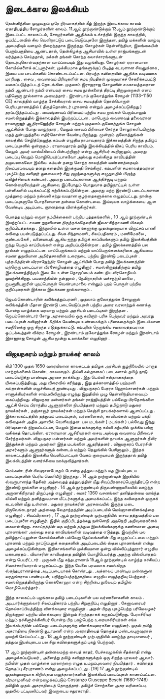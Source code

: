 # இடைக்கால இலக்கியம்

தென்னிந்தியா முழுவதும் ஒரே நிர்வாகத்தின் கீழ் இருந்த இடைக்கால காலம் ஏகாதிபத்திய சோழர்களின் காலம். 11ஆம் நூற்றாண்டுக்கும் 13ஆம் நூற்றாண்டுக்கும் இடைப்பட்ட காலகட்டம், சோழர்களின் ஆதிக்கம் உச்சத்தில் இருந்த காலத்தில், ஒப்பீட்டளவில் சில வெளிநாட்டுப் படையெடுப்புகளே இருந்தன, தமிழ் மக்களின் வாழ்வு அமைதியும் வளமும் நிறைந்ததாக இருந்தது. சோழர்கள் தென்னிந்தியா, இலங்கையின் பெரும்பகுதியை ஆண்டதால், தென்கிழக்கு ஆசியாவில் உள்ள ராஜ்யங்களுடன் வர்த்தகம் செய்ததால், மக்கள் தங்கள் சொந்த கலாச்சாரங்களுடன் தொடர்புகொள்வதற்கான வாய்ப்பையும் இது வழங்கியது. சோழர்கள் ஏராளமான கோயில்களைக் கட்டினார்கள், முக்கியமாக தங்களுக்குப் பிடித்த கடவுளான சிவனுக்காக , இவை பல பாடல்களில் கொண்டாடப்பட்டன. பிரபந்த கவிதையின் ஆதிக்க வடிவமாக மாறியது . சைவ , வைணவப் பிரிவுகளின் சமய நியதிகள் முறையாகச் சேகரிக்கப்பட்டு வகைப்படுத்தப்படத் தொடங்கின. முதலாம் இராஜராஜ சோழனின் சமகாலத்தவரான நம்பி ஆண்டார் நம்பி என்பவர் சைவ சமய நூல்களைத் திரட்டி திருமுறைகள் எனப் பதினொரு நூல்களாக அமைத்தார் . இரண்டாம் குலோத்துங்க சோழன் (1133–1150 CE) காலத்தில் வாழ்ந்த சேக்கிலரால் சைவ சமயத்தின் தொல்பொருள் பெரியபுராணத்தில் ( திருத்தொண்டர் புராணம் என்றும் அழைக்கப்படுகிறது ) தரப்படுத்தப்பட்டது . வைஷ்ணவப் பிரிவைப் பற்றிய சமய நூல்கள் பெரும்பாலும் சமஸ்கிருதத்தில் இக்காலத்தில் இயற்றப்பட்டன . மாபெரும் வைணவத் தலைவரான ராமானுஜர் ஆதிராஜேந்திர சோழன் மற்றும் முதலாம் குலோத்துங்க சோழன் ஆட்சியின் போது வாழ்ந்தார் , மேலும் சைவப் பிரிவைச் சேர்ந்த சோழர்களிடமிருந்து மதத் துன்புறுத்தலை எதிர்கொள்ள வேண்டியிருந்தது. மூன்றாம் குலோத்துங்கன் காலத்தில் செழித்தெழுந்த கம்பன் எழுதிய ராமாவதாரம் இக்காலத்தின் சிறந்த தமிழ்ப் படைப்புகளில் ஒன்றாகும் . ராமாவதாரம் தமிழ் இலக்கியத்தில் மிகப் பெரிய காவியம், மேலும் அவர் வால்மீகியைப் பின்பற்றினார் என்று ஆசிரியர் கூறினாலும், அவரது படைப்பு வெறும் மொழிபெயர்ப்பாகவோ அல்லது சமஸ்கிருத காவியத்தின் தழுவலாகவோ இல்லை. கம்பன் தனது சொந்த காலத்தின் வண்ணத்தையும் நிலப்பரப்பையும் தனது கதையில் இறக்குமதி செய்கிறார். கம்பனின் சமகாலத்தவரான புகழ்பெற்ற கவிஞர் ஔவையார் சிறு குழந்தைகளுக்கு எழுதுவதில் மிகுந்த மகிழ்ச்சியைக் கண்டார். அவரது படைப்புகளான ஆத்திச்சூடி மற்றும் கொன்றைவேந்தன் ஆகியவை இப்போதும் பொதுவாக தமிழ்நாட்டில் உள்ள பள்ளிகளில் படிக்கப்பட்டு கற்பிக்கப்படுகின்றன. அவரது மற்ற இரண்டு படைப்புகளான மூத்துறை மற்றும் நல்வலி சற்று வயதான குழந்தைகளுக்காக எழுதப்பட்டது. நான்கு படைப்புகளுமே போதனையான தன்மை கொண்டவை. இவ்வுலக வாழ்க்கையை ஆள வேண்டிய அடிப்படை ஞானத்தை விளக்குகிறார்கள். 

பௌத்த மற்றும் ஜைன நம்பிக்கைகள் பற்றிய புத்தகங்களில் , 10 ஆம் நூற்றாண்டில் இயற்றப்பட்ட சமண துறவியான திருத்தக்கதேவரின் ஜீவக-சிந்தாமணி மிகவும் குறிப்பிடத்தக்கது . இந்நூலில் உள்ள வசனங்களுக்கு முதன்முறையாக விருட்சப் பாணி கவிதை பயன்படுத்தப்பட்டது. சீவக சிந்தாமணி , சிலப்பதிகாரம் , மணிமேகலை , குண்டலகேசி , வளையாபதி ஆகிய ஐந்து தமிழ்க் காப்பியங்களும் தமிழ் இலக்கியத்தின் ஐந்து பெரும் காப்பியங்கள் என்று அறியப்படுகின்றன . தமிழ் இலக்கணத்தில் பல நூல்கள் எழுதப்பட்டன. யாப்பெருங்கலம் மற்றும் யாப்பெருங்களக்கரிகை ஆகியவை சமண துறவியான அமிர்தசாகரின் உரைநடை பற்றிய இரண்டு படைப்புகள் . புத்தமித்திரன் வீரராஜேந்திர சோழன் ஆட்சியின் போது தமிழ் இலக்கணத்தின் மற்றொரு படைப்பான வீரசோழியத்தை எழுதினார் . சமஸ்கிருதத்திற்கும் தமிழ் இலக்கணத்திற்கும் இடையே உள்ள தொகுப்பைக் கண்டறிய விரசொழியம் முயற்சிக்கிறது. பவணந்தியின் நன்னூல் , நேமிநாதரின் வச்சநந்தி மாலை , ஐயனாரிடனாரின் புறப்பொருள் வெண்பாமாலை என்னும் புறம் பொருள் பற்றிய குறிப்புரைகள் இக்கால இலக்கண நூல்களாகும் . 

ஜெயம்கொண்டாரின் கலிங்கத்துப்பரணி , முதலாம் குலோத்துங்க சோழனால் கலிங்கத்தின் மீதான இரண்டு படையெடுப்புகள் பற்றிய அரை வரலாற்றுக் கணக்கு போன்ற வாழ்க்கை வரலாறு மற்றும் அரசியல் படைப்புகள் இருந்தன . ஜெயம்கொண்டார் சோழ அரசவையில் ஒரு கவிஞர்-பரிசு பெற்றவர் மற்றும் அவரது படைப்புகள் கவிஞர்கள் மிதிக்க வேண்டிய உண்மைக்கும் புனைகதைக்கும் இடையிலான சமநிலைக்கு ஒரு சிறந்த எடுத்துக்காட்டு. கம்பரின் நெருங்கிய சமகாலத்தவரான ஒட்டக்கூத்தன் விக்ரம சோழன் , இரண்டாம் குலோத்துங்க சோழன் மற்றும் இரண்டாம் இராஜராஜ சோழன் ஆகிய மூன்று உலாக்களை எழுதினார் .

## விஜயநகரம் மற்றும் நாயக்கர் காலம்

கிபி 1300 முதல் 1650 வரையிலான காலகட்டம் தமிழக அரசியல் சூழ்நிலையில் மாறாத மாற்றங்களைக் கொண்ட காலமாகும். தில்லி சுல்தானகப் படைகளால் தமிழ் நாடு படையெடுத்து பாண்டிய அரசை தாக்கியது . இது டெல்லி சுல்தானகத்தை மிகைப்படுத்தியது, அது விரைவில் சரிந்தது , இது தக்காணத்தில் பஹ்மனி சுல்தான்களின் எழுச்சியைத் தூண்டியது . விஜயநகரப் பேரரசு ஹொய்சாளர்கள் மற்றும் சாளுக்கியர்களின் சாம்பலிலிருந்து எழுந்து இறுதியில் முழு தென்னிந்தியாவையும் கைப்பற்றியது. விஜயநகர மன்னர்கள் தங்கள் ராஜ்ஜியத்தின் பல்வேறு பிரதேசங்களை ஆட்சி செய்ய பிராந்திய ஆளுநர்களை நியமித்தனர் மற்றும் தமிழ்நாடு மதுரை நாயக்கர்கள் , தஞ்சாவூர் நாயக்கர்கள் மற்றும் செஞ்சி நாயக்கர்களால் ஆளப்பட்டது . இக்காலகட்டத்தில் தத்துவப் படைப்புகள், வர்ணனைகள், காவியங்கள் மற்றும் பக்தி கவிதைகள் அதிக அளவில் வெளிவந்தன. பல மடங்கள் ( மடங்கள் ) பல்வேறு இந்து பிரிவுகளால் நிறுவப்பட்டன, மேலும் இவை மக்களுக்கு கல்வி கற்பதில் முக்கிய பங்கு வகிக்கத் தொடங்கின. ஏராளமான ஆசிரியர்கள் சைவ அல்லது வைணவ பிரிவைச் சேர்ந்தவர்கள். விஜயநகர மன்னர்கள் மற்றும் அவர்களின் நாயக்க ஆளுநர்கள் தீவிர இந்துக்கள் மற்றும் அவர்கள் இந்த மடங்களை ஆதரித்தனர் . விஜயநகரப் பேரரசின் அரசர்களும் ஆளுநர்களும் கன்னடம் மற்றும் தெலுங்கில் பேசினாலும் , இந்தக் காலகட்டத்தில் இலக்கிய வெளிப்பாட்டின் வேகம் குறையாமல் இருந்ததால் தமிழ் இலக்கியத்தின் வளர்ச்சியை ஊக்குவித்தார்கள்.

மெய்கண்டரின் சிவஞானபோதம் போன்ற தத்துவ மற்றும் மத இயல்புடைய படைப்புகளின் பெரிய வெளியீடு இருந்தது . 14 ஆம் நூற்றாண்டின் இறுதியில் ஸ்வரூபானந்த தேசிகர் அத்வைதத் தத்துவத்தின் மீது சிவப்பிரகாசப்பெருந்திரட்டு என்ற இரண்டு நூல்களை எழுதினார் . 14 ஆம் நூற்றாண்டில் திருவண்ணாமலையில் வாழ்ந்த அருணகிரிநாதர் திருப்புகழ் எழுதினார் . சுமார் 1360 வசனங்கள் தனித்தன்மை வாய்ந்த லில்லி மற்றும் தனித்துவமான மீட்டர்களுக்கு அமைக்கப்பட்ட இந்த கவிதைகள் முருகக் கடவுளின் மீது உள்ளன . மதுரை நாயக்கரின் அரசவையில் இருந்த மடை திருவேங்கடநாதர் அத்வைத வேதாந்தத்தின் அடிப்படையில் மெய்ஞானவிளக்கத்தை எழுதினார் . சிவப்பிரகாசர் , 17 ஆம் நூற்றாண்டின் முற்பகுதியில் சைவ தத்துவத்தில் பல படைப்புகளை எழுதினார். இதில் குறிப்பிடத்தக்கது நன்னெறி அறநெறி அறிவுரைகளைக் கையாள்கிறது. சகாப்தத்தின் மத மற்றும் தத்துவ இலக்கியங்களுக்கு கணிசமான அளவு புராணங்கள் அல்லது கதை காவியங்களின் வடிவத்தை எடுத்தது. இவற்றில் பல தமிழ்நாட்டிலுள்ள கோயில்களின் பல்வேறு தெய்வங்களின் மீது எழுதப்பட்டவை மற்றும் புராணம் மற்றும் நாட்டுப்புறக் கதைகளின் அடிப்படையில் ஸ்தல புராணங்கள் என்று அழைக்கப்படுகின்றன. இதிகாசங்களில் முக்கியமான ஒன்று வில்லிப்புத்தூரார் எழுதிய மகாபாரதம் . வியாசரின் காவியத்தை தமிழில் மொழிபெயர்த்து அதற்கு வில்லிபாரதம் என்று பெயரிட்டார் . முருகன் மீது கந்தபுராணம் 15ஆம் நூற்றாண்டில் வாழ்ந்த கச்சியப்ப சிவாச்சாரியாரால் எழுதப்பட்டது. இந்த வேலை பரவலாக சமஸ்கிருத ஸ்கந்தபுராணத்தை அடிப்படையாகக் கொண்டது . அக்காலப் பாண்டிய மன்னனான வரதுங்கராம பாண்டியன், பதிற்றுப்பத்தந்தாதியை எழுதிய எழுத்தறிவு பெற்றவர் . சமஸ்கிருதத்திலிருந்து கொக்கோஹா என்ற சிற்றின்ப நூலையும் தமிழில் மொழிபெயர்த்தார் .

இந்த காலகட்டம் பழங்கால தமிழ் படைப்புகளின் பல வர்ணனைகளின் காலம் . அடியார்க்குநல்லார் சிலப்பதிகாரம் பற்றிய சிறுகுறிப்பு எழுதினார் . சேனாவரையர் தொல்காப்பியத்திற்கு விளக்கவுரை எழுதினார் . அதன் பிறகு புகழ்பெற்ற பரிமேலழகர் திருக்குறள் பற்றிய விளக்கவுரை இன்றும் சிறந்ததாகக் கருதப்படுகிறது. பேராசிரியர் மற்றும் நச்சினார்க்கினியர் போன்ற பிற புகழ்பெற்ற உரையாசிரியர்கள் சங்க இலக்கியத்தின் பல்வேறு படைப்புகளுக்கு விளக்கவுரைகளை எழுதினர். முதல் தமிழ் அகராதியை நிகண்டு சூடாமணி என்ற அகராதியைத் தொகுத்த மண்டலபுருஷரால் முயற்சி செய்யப்பட்டது . 18 ஆம் நூற்றாண்டின் முற்பகுதியில் வாழ்ந்த தாயுமானவர் , தத்துவ இயல்புடைய பல சிறு கவிதைகளுக்குப் புகழ் பெற்றவர்.

17 ஆம் நூற்றாண்டின் தன்னலமற்ற சையத் காதர், பேச்சுவழக்கில் சீதக்காதி என்று அழைக்கப்படுபவர் , அனைத்து தமிழ் கவிஞர்களுக்கும் ஒரு சிறந்த புரவலர் ஆவார். நபியின் முதல் வாழ்க்கை வரலாற்றை எழுத உமறுப்புலவரை நியமித்தார் . கவிதைத் தொகுப்பு சீரபுராணம் என்று அழைக்கப்பட்டது . [19] 17 ஆம் நூற்றாண்டில் முதன்முறையாக கிறிஸ்தவ எழுத்தாளர்களின் இலக்கியப் படைப்புகள் காணப்பட்டன. வீரமாமுனிவர் என்றழைக்கப்படும் Costanzo Giuseppe Beschi (1680-1746) தமிழில் முதல் அகராதியைத் தொகுத்தார். தமிழ்ச் சொற்களை அகர வரிசைப்படி முதலில் பட்டியலிட்டவர் இவருடைய சதுரகராதி .

